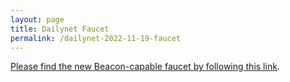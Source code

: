 ```yaml
---
layout: page
title: Dailynet Faucet
permalink: /dailynet-2022-11-19-faucet
---
```


[Please find the new Beacon-capable faucet by following this link](https://faucet.dailynet-2022-11-19.teztnets.xyz).
